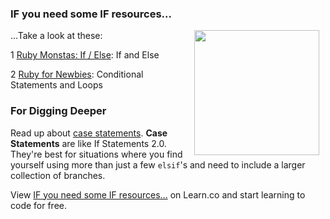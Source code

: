 

### IF you need some IF resources...

<img src="https://s3.amazonaws.com/after-school-assets/elsif.jpg" width="200px" align="right" hspace="10">...Take a look at these:

1 [Ruby Monstas: If / Else](http://ruby-for-beginners.rubymonstas.org/conditionals.html): If and Else

2 [Ruby for Newbies](http://code.tutsplus.com/articles/ruby-for-newbies-conditional-statements-and-loops--net-16537): Conditional Statements and Loops

### For Digging Deeper
Read up about [case statements](http://blog.molawson.com/the-power-of-ruby-s-case-statement). **Case Statements** are like If Statements 2.0. They're best for situations where you find yourself using more than just a few `elsif`'s and need to include a larger collection of branches.

<p data-visibility='hidden'>View <a href='https://learn.co/lessons/hs-ruby4-resources' title='IF you need some IF resources...'>IF you need some IF resources...</a> on Learn.co and start learning to code for free.</p>
